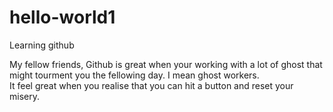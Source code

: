 # hello-world1
Learning github

My fellow friends, Github is great when your working with a lot of 
ghost that might tourment you the fellowing day. I mean ghost workers.  
It feel great when you realise that you can hit a button and reset your misery.
